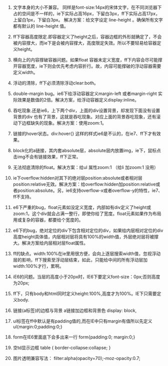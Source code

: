 1. 文字本身的大小不兼容。
同样是font-size:14px的宋体文字，在不同浏览器下占的空间是不一样的，ie下实际占高16px，下留白3px，ff下实际占高17px，上留白1px，下留白3px。
解决方案：给文字设定 line-height 。确保所有文字都有默认的 line-height 值。

2. ff下容器高度限定.即容器定义了height之后，容器边框的外形就确定了，不会被内容撑大，而ie下是会被内容撑大，高度限定失效。所以不要轻易给容器定义height。

3. 横向上的内容撑破容器问题。如果float 容器未定义宽度，ff下内容会尽可能撑开容器宽度，ie下则会优先考虑内容折行。故，内容可能撑破的浮动容器需要定义width。

4. 浮动的清除，ff下必须清除浮动clear:both。

5. double-margin bug。ie6下给浮动容器定义margin-left 或者margin-right 实际效果是数值的2倍。解决方案，给浮动容器定义display:inline。

6. 吞吃现象.还是ie6，上下两个div，上面的div设置背景，却发现下面没有设置背景的div 也有了背景，这就是吞吃现象。对应上面的背景吞吃现象，还有滚动下边框缺失的现象。解决方案：使用zoom:1。

7. 链接的hover状态。div:hover{} 这样的样式ie6是不认的，在ie7、ff下才有效果。

8. block化的a链接，其内套absolute层，absolute层内放置img，ie下，鼠标点击img不会有链接效果，ff下正常。

9. 无法彻底清除的float。解决方案：给ul 属性zoom:1 （给li 加zoom:1 没用）

10. ie下overflow:hidden对其下的绝对层position:absolute或者相对层position:relative无效。解决方案：给overflow:hidden加position:relative或者position:absolute。另，ie6支持overflow-x或者overflow-y的特性，ie7、ff不支持。

11. e6下严重的bug，float元素如没定义宽度，内部如有div定义了height或zoom:1，这个div就会占满一整行，即使你给了宽度。float元素如果作为布局用或复杂的容器，都要给个宽度的。

12. e6下的bug，绝对定位的div下包含相对定位的div，如果给内层相对定位的div高度height具体值，内层相对层将具有100%的width值，外层绝对层将被撑大。解决方案给内层相对层float属性。

13. ff的缺点。width:100%在ie里用很方便，会向上逐层搜索width值，忽视浮动层的影响，ff下搜索至浮动层结束，如此，只能给中间的所有浮动层加width:100%才行，累啊。

14. iE6的问题。当层的高度小于20px时，IE6下要定义font-size：0px;否则高度为20px;

16. ff下，只有body和html同时定义height:100%,高度才为100%。IE下只需要定义body.

17. 链接(a标签)的边框与背景 a链接加边框和背景色
display: block,

18. ul标签在ff中默认是有padding值的,而在IE中只有margin有值所以先定义 
ul{margin:0;padding:0;}

20. form在IE6里面底下会多出来一行
form{padding:0; margin:0;}

21. 空td显示边框 
table { border-collapse:collapse; }

22. 图片透明兼容写法：
filter:alpha(opacity=70);-moz-opacity:0.7;


 